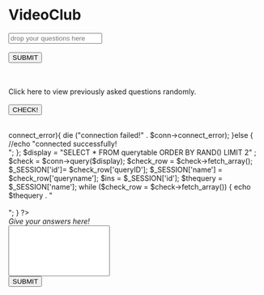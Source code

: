 # VideoClub
<!DOCTYPE html>
<html>
<head>
	<title>QUESTIONS!</title>
</head>
<body>

<form action="queryconnect.php" method="POST">
<input type="text" name="ques" placeholder="drop your questions here">
<br><br>
<button type="submit" >SUBMIT</button>

</form>


<form action="querypage.php" method="POST">
<br><br>
Click here to view previously asked questions randomly.
<br><br>
<button onclick="$check_row">CHECK!</button>	
<br><br>
</form>


<?php
session_start();

$servername = "localhost";
$username = "root";
$password = "";
$dbname = "uhere";

//create connection to the database

$conn = new mysqli($servername, $username, $password, $dbname);
if ($conn->connect_error){
	die ("connection failed!" . $conn->connect_error);
}else {
	//echo "connected successfully! <br />";
};


$display = "SELECT * FROM querytable ORDER BY RAND() LIMIT 2" ;

$check = $conn->query($display);
$check_row = $check->fetch_array();

$_SESSION['id']= $check_row['queryID'];

$_SESSION['name'] = $check_row['queryname'];

$ins = $_SESSION['id'];
$thequery = $_SESSION['name'];



while ($check_row = $check->fetch_array()) {
	echo  $thequery . "<br><br />";

}
?>

<form action="queryans.php" method="POST">
<i>Give your answers here! </i><br>
<input type='text' name='Ans' style="height: 100px; width: 200px">
<br>
<button type="submit" >SUBMIT</button>
</form>

</body>
</html>
